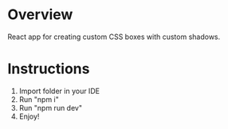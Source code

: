 # Overview
React app for creating custom CSS boxes with custom shadows.

# Instructions
1. Import folder in your IDE
2. Run "npm i"
3. Run "npm run dev"
4. Enjoy!